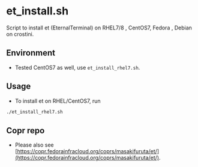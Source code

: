 # et_install.sh

Script to install et (EternalTerminal) on RHEL7/8 , CentOS7, Fedora , Debian on crostini.

## Environment

- Tested CentOS7 as well, use `et_install_rhel7.sh`.

## Usage

- To install et on RHEL/CentOS7, run 

```bash
./et_install_rhel7.sh 
```

## Copr repo

- Please also see [https://copr.fedorainfracloud.org/coprs/masakifuruta/et/](https://copr.fedorainfracloud.org/coprs/masakifuruta/et/).